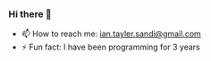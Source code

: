 ### Hi there 👋

- 📫 How to reach me: ian.tayler.sandi@gmail.com
- ⚡ Fun fact: I have been programming for 3 years
